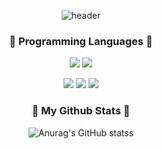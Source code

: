 <div align="center">

![header](https://capsule-render.vercel.app/api?type=waving&color=B0C4DE&height=300&section=header&text=Hye-In's%20GitHub&fontSize=70&fontColor=FFFFFF)
  
### 🌱 Programming Languages 🌱
<img src="https://img.shields.io/badge/Verilog-02D8B4?style=flat-square&logo=Verilog&logoColor=white"/></a>
<img src="https://img.shields.io/badge/VHDL-75BAFF?style=flat-square&logo=VHDL&logoColor=white"/></a>

<!-- --!>
<img src="https://img.shields.io/badge/Python-3766AB?style=flat-square&logo=Python&logoColor=white"/></a> 
<img src="https://img.shields.io/badge/C-A8B8CC?style=flat-square&logo=C&logoColor=white"/></a>
<img src="https://img.shields.io/badge/C++-00599C?style=flat-square&logo=C%2B%2B&logoColor=white"/></a>

<!--
### 🔭Graduate school Laboratory🔭 
#### Artificial Intelligence Hardware
#### * Hardware Acclerator & Interface(Memory interface)
##### * Dual-buffer Hardware Accelerator
##### * MMU(Matrix Multiplication Unit)
###### * FPGA(Arria10) - Quartus II, Questasim Simulation Tool
###### * Virtual-physical address translate(Memory Management Unit, MMU)
###### * RISC-V(Vortex) : AXI Interface, AHB

-->
### 💫 My Github Stats 💫
![Anurag's GitHub stats](https://github-readme-stats.vercel.app/api?username=hyeinlee725&show_icons=true&theme=buefy)s
</div>

<!--
**hyeinlee725/hyeinlee725** is a ✨ _special_ ✨ repository because its `README.md` (this file) appears on your GitHub profile.
Here are some ideas to get you started:
- 🔭 I’m currently working on ...
- 🌱 I’m currently learning ...
- 👯 I’m looking to collaborate on ...
- 🤔 I’m looking for help with ...
- 💬 Ask me about ...
- 📫 How to reach me: ...
- 😄 Pronouns: ...
- ⚡ Fun fact: ...
-->
